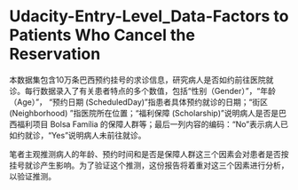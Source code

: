 # Udacity-Entry-Level_Data-Factors to Patients Who Cancel the Reservation
本数据集包含10万条巴西预约挂号的求诊信息，研究病人是否如约前往医院就诊。每行数据录入了有关患者特点的多个数值，包括“性别（Gender）”，“年龄（Age）”， “预约日期 (ScheduledDay)”指患者具体预约就诊的日期；“街区 (Neighborhood) ”指医院所在位置；“福利保障 (Scholarship)”说明病人是否是巴西福利项目 Bolsa Família 的保障人群等；最后一列内容的编码：“No”表示病人已如约就诊，“Yes”说明病人未前往就诊。

笔者主观推测病人的年龄、预约时间和是否是保障人群这三个因素会对患者是否按挂号就诊产生影响。为了验证这个推测，这份报告将着重对这三个因素进行分析，以验证推测。
